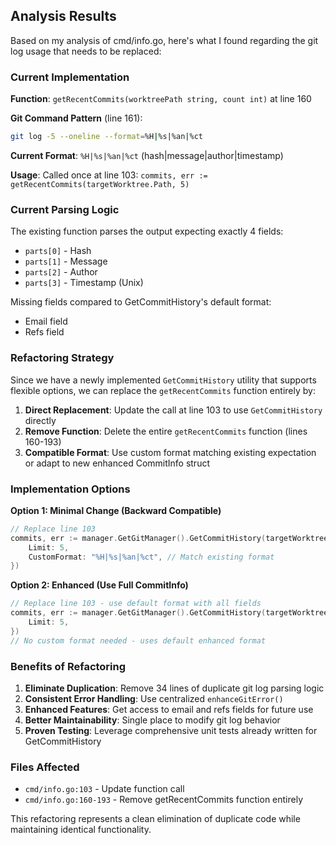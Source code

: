## Analysis Results

Based on my analysis of cmd/info.go, here's what I found regarding the git log usage that needs to be replaced:

### Current Implementation

**Function**: `getRecentCommits(worktreePath string, count int)` at line 160

**Git Command Pattern** (line 161):
```bash
git log -5 --oneline --format=%H|%s|%an|%ct
```

**Current Format**: `%H|%s|%an|%ct` (hash|message|author|timestamp)

**Usage**: Called once at line 103: `commits, err := getRecentCommits(targetWorktree.Path, 5)`

### Current Parsing Logic

The existing function parses the output expecting exactly 4 fields:
- `parts[0]` - Hash
- `parts[1]` - Message  
- `parts[2]` - Author
- `parts[3]` - Timestamp (Unix)

Missing fields compared to GetCommitHistory's default format:
- Email field
- Refs field

### Refactoring Strategy

Since we have a newly implemented `GetCommitHistory` utility that supports flexible options, we can replace the `getRecentCommits` function entirely by:

1. **Direct Replacement**: Update the call at line 103 to use `GetCommitHistory` directly
2. **Remove Function**: Delete the entire `getRecentCommits` function (lines 160-193)
3. **Compatible Format**: Use custom format matching existing expectation or adapt to new enhanced CommitInfo struct

### Implementation Options

**Option 1: Minimal Change (Backward Compatible)**
```go
// Replace line 103
commits, err := manager.GetGitManager().GetCommitHistory(targetWorktree.Path, internal.CommitHistoryOptions{
    Limit: 5,
    CustomFormat: "%H|%s|%an|%ct", // Match existing format
})
```

**Option 2: Enhanced (Use Full CommitInfo)**
```go
// Replace line 103 - use default format with all fields
commits, err := manager.GetGitManager().GetCommitHistory(targetWorktree.Path, internal.CommitHistoryOptions{
    Limit: 5,
})
// No custom format needed - uses default enhanced format
```

### Benefits of Refactoring

1. **Eliminate Duplication**: Remove 34 lines of duplicate git log parsing logic
2. **Consistent Error Handling**: Use centralized `enhanceGitError()` 
3. **Enhanced Features**: Get access to email and refs fields for future use
4. **Better Maintainability**: Single place to modify git log behavior
5. **Proven Testing**: Leverage comprehensive unit tests already written for GetCommitHistory

### Files Affected

- `cmd/info.go:103` - Update function call
- `cmd/info.go:160-193` - Remove getRecentCommits function entirely

This refactoring represents a clean elimination of duplicate code while maintaining identical functionality.